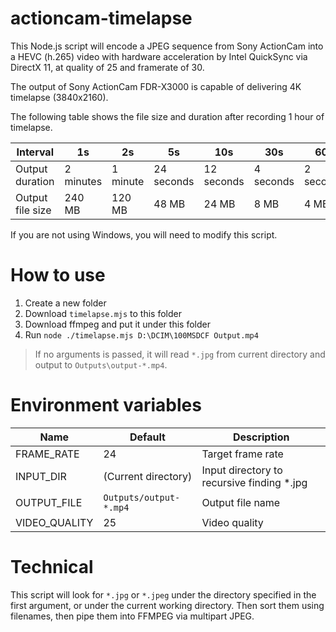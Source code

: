 # actioncam-timelapse

This Node.js script will encode a JPEG sequence from Sony ActionCam into a HEVC (h.265) video with hardware acceleration by Intel QuickSync via DirectX 11, at quality of 25 and framerate of 30.

The output of Sony ActionCam FDR-X3000 is capable of delivering 4K timelapse (3840x2160).

The following table shows the file size and duration after recording 1 hour of timelapse.

| Interval | 1s | 2s | 5s | 10s | 30s | 60s |
| - | - | - | - | - | - | - |
| Output duration | 2 minutes | 1 minute | 24 seconds | 12 seconds | 4 seconds | 2 seconds |
| Output file size | 240 MB | 120 MB | 48 MB | 24 MB | 8 MB | 4 MB |

If you are not using Windows, you will need to modify this script.

# How to use

1. Create a new folder
1. Download `timelapse.mjs` to this folder
1. Download ffmpeg and put it under this folder
1. Run `node ./timelapse.mjs D:\DCIM\100MSDCF Output.mp4`

> If no arguments is passed, it will read `*.jpg` from current directory and output to `Outputs\output-*.mp4`.

# Environment variables

| Name | Default | Description |
| - | - | - |
| FRAME_RATE | 24 | Target frame rate |
| INPUT_DIR | (Current directory) | Input directory to recursive finding *.jpg |
| OUTPUT_FILE | `Outputs/output-*.mp4` | Output file name
| VIDEO_QUALITY | 25 | Video quality

# Technical

This script will look for `*.jpg` or `*.jpeg` under the directory specified in the first argument, or under the current working directory. Then sort them using filenames, then pipe them into FFMPEG via multipart JPEG.
